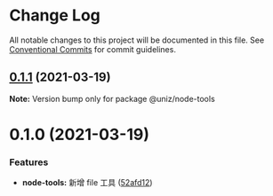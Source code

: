 # Change Log

All notable changes to this project will be documented in this file.
See [Conventional Commits](https://conventionalcommits.org) for commit guidelines.

## [0.1.1](https://github.com/uni-zheng/tools/compare/@uniz/node-tools@0.1.0...@uniz/node-tools@0.1.1) (2021-03-19)

**Note:** Version bump only for package @uniz/node-tools





# 0.1.0 (2021-03-19)


### Features

* **node-tools:** 新增 file 工具 ([52afd12](https://github.com/uni-zheng/tools/commit/52afd12c7330c98f4002c6ba9bae81f5c157d0dc))
